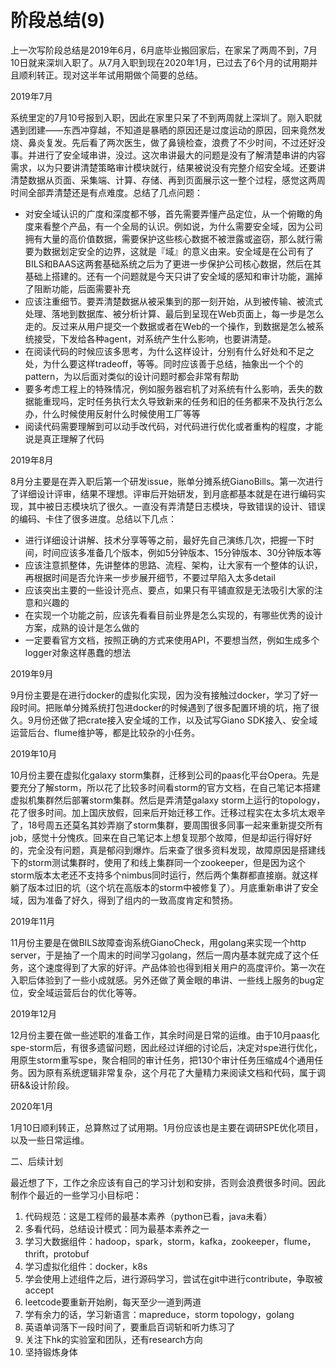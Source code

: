 # 阶段总结(9)



上一次写阶段总结是2019年6月，6月底毕业搬回家后，在家呆了两周不到，7月10日就来深圳入职了。从7月入职到现在2020年1月，已过去了6个月的试用期并且顺利转正。现对这半年试用期做个简要的总结。

2019年7月

系统里定的7月10号报到入职，因此在家里只呆了不到两周就上深圳了。刚入职就遇到团建——东西冲穿越，不知道是暴晒的原因还是过度运动的原因，回来竟然发烧、鼻炎复发。先后看了两次医生，做了鼻镜检查，浪费了不少时间，不过还好没事。并进行了安全域串讲，没过。这次串讲最大的问题是没有了解清楚串讲的内容需求，以为只要讲清楚策略审计模块就行，结果被说没有完整介绍安全域。还要讲清楚数据从页面、采集端、计算、存储、再到页面展示这一整个过程，感觉这两周时间全部弄清楚还是有点难度。总结了几点问题：

- 对安全域认识的广度和深度都不够，首先需要弄懂产品定位，从一个俯瞰的角度来看整个产品，有一个全局的认识。例如说，为什么需要安全域，因为公司拥有大量的高价值数据，需要保护这些核心数据不被泄露或盗窃，那么就行需要为数据划定安全的边界，这就是『域』的意义由来。安全域是在公司有了BILS和BAAS这两套基础系统之后为了更进一步保护公司核心数据，然后在其基础上搭建的。还有一个问题就是今天只讲了安全域的感知和审计功能，漏掉了阻断功能，后面需要补充
- 应该注重细节。要弄清楚数据从被采集到的那一刻开始，从到被传输、被流式处理、落地到数据库、被分析计算、最后到呈现在Web页面上，每一步是怎么走的。反过来从用户提交一个数据或者在Web的一个操作，到数据是怎么被系统接受，下发给各种agent，对系统产生什么影响，也要讲清楚。
- 在阅读代码的时候应该多思考，为什么这样设计，分别有什么好处和不足之处，为什么要这样tradeoff，等等。同时应该善于总结，抽象出一个个的pattern，为以后面对类似的设计问题时都会非常有帮助
- 要多考虑工程上的特殊情况，例如服务器宕机了对系统有什么影响，丢失的数据能重现吗，定时任务执行太久导致新来的任务和旧的任务都来不及执行怎么办，什么时候使用反射什么时候使用工厂等等
- 阅读代码需要理解到可以动手改代码，对代码进行优化或者重构的程度，才能说是真正理解了代码

2019年8月

8月分主要是在弄入职后第一个研发issue，账单分摊系统GianoBills。第一次进行了详细设计评审，结果不理想。评审后开始研发，到月底都基本就是在进行编码实现，其中被日志模块坑了很久。一直没有弄清楚日志模块，导致错误的设计、错误的编码、卡住了很多进度。总结以下几点：

- 进行详细设计讲解、技术分享等等之前，最好先自己演练几次，把握一下时间，时间应该多准备几个版本，例如5分钟版本、15分钟版本、30分钟版本等
- 应该注意抓整体，先讲整体的思路、流程、架构，让大家有一个整体的认识，再根据时间是否允许来一步步展开细节，不要过早陷入太多detail
- 应该突出主要的一些设计亮点、要点，如果只有平铺直叙是无法吸引大家的注意和兴趣的
- 在实现一个功能之前，应该先看看目前业界是怎么实现的，有哪些优秀的设计方案，成熟的设计是怎么做的
- 一定要看官方文档，按照正确的方式来使用API，不要想当然，例如生成多个logger对象这样愚蠢的想法

2019年9月

9月份主要是在进行docker的虚拟化实现，因为没有接触过docker，学习了好一段时间。把账单分摊系统打包进docker的时候遇到了很多配置环境的坑，拖了很久。9月份还做了把crate接入安全域的工作，以及试写Giano SDK接入、安全域运营后台、flume维护等，都是比较杂的小任务。

2019年10月

10月份主要在虚拟化galaxy  storm集群，迁移到公司的paas化平台Opera。先是要充分了解storm，所以花了比较多时间看storm的官方文档，在自己笔记本搭建虚拟机集群然后部署storm集群。然后是弄清楚galaxy  storm上运行的topology，花了很多时间。加上国庆放假，回来后开始迁移工作。迁移过程实在太多坑太艰辛了，18号周五还莫名其妙弄崩了storm集群，要周围很多同事一起来重新提交所有job，感觉十分愧疚。回来在自己笔记本上想复现那个故障，但是却运行得好好的，完全没有问题，真是郁闷到爆炸。后来查了很多资料发现，故障原因是搭建线下的storm测试集群时，使用了和线上集群同一个zookeeper，但是因为这个storm版本太老还不支持多个nimbus同时运行，然后两个集群都直接崩。就这样躺了版本过旧的坑（这个坑在高版本的storm中被修复了）。月底重新串讲了安全域，因为准备了好久，得到了组内的一致高度肯定和赞扬。

2019年11月

11月份主要是在做BILS故障查询系统GianoCheck，用golang来实现一个http server，于是抽了一个周末的时间学习golang，然后一周内基本就完成了这个任务，这个速度得到了大家的好评。产品体验也得到相关用户的高度评价。第一次在入职后体验到了一些小成就感。另外还做了黄金眼的串讲、一些线上服务的bug定位，安全域运营后台的优化等等。

2019年12月

12月份主要在做一些述职的准备工作，其余时间是日常的运维。由于10月paas化spe-storm后，有很多遗留问题，因此经过详细的讨论后，决定对spe进行优化，用原生storm重写spe，聚合相同的审计任务，把130个审计任务压缩成4个通用任务。因为原有系统逻辑非常复杂，这个月花了大量精力来阅读文档和代码，属于调研&&设计阶段。

2020年1月

1月10日顺利转正，总算熬过了试用期。1月份应该也是主要在调研SPE优化项目，以及一些日常运维。

二、后续计划

最近想了下，工作之余应该有自己的学习计划和安排，否则会浪费很多时间。因此制作个最近的一些学习小目标吧：

  1. 代码规范：这是工程师的最基本素养（python已看，java未看）
  2. 多看代码，总结设计模式：同为最基本素养之一
  3. 学习大数据组件：hadoop，spark，storm，kafka，zookeeper，flume，thrift，protobuf
  4. 学习虚拟化组件：docker，k8s
  5. 学会使用上述组件之后，进行源码学习，尝试在git中进行contribute，争取被accept
  6. leetcode要重新开始刷，每天至少一道到两道
  7. 学有余力的话，学习新语言：mapreduce，storm topology，golang
  8. 英语单词落下一段时间了，要重启百词斩和听力练习了
  9. 关注下hk的实验室和团队，还有research方向
  10. 坚持锻炼身体

